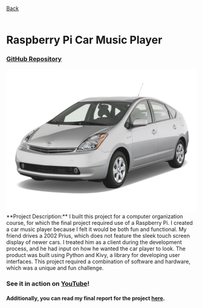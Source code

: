<div class="back">
 
<a href="https://sarafiskray.github.io/"> 
<div class="back">
<i style="font-size: 20px;" class="fa fa-chevron-left"></i> Back 
</div>
</a></div>

<br>

# Raspberry Pi Car Music Player
### <a href="https://github.com/sarafiskray/Pi-Car-Music-Player" target="_blank">GitHub Repository</a>

<img src="images/prius.jpg?raw=true" class="center-img">

<!--

<img src="images/piplayer.png?raw=true" width="100%" />
Raspberry Pi Car Player in use.  <a href="https://www.youtube.com/watch?v=ZqPi7cyNUVQ" target="_blank">Watch the full video on YouTube.</a>

-->

<br>
**Project Description:**
I built this project for a computer organization course, for which the final project required use of a Raspberry Pi.  I created a car music player because I felt it would be both fun and functional.  My friend drives a 2002 Prius, which does not feature the sleek touch screen display of newer cars.  I treated him as a client during the development process, and he had input on how he wanted the car player to look.  The product was built using Python and Kivy, a library for developing user interfaces.  This project required a combination of software and hardware, which was a unique and fun challenge.

### See it in action on <a href="https://www.youtube.com/watch?v=ZqPi7cyNUVQ" target="_blank">YouTube</a>!


#### Additionally, you can read my final report for the project <a href="/pdf/CS121_FinalReport.pdf" target="_blank">here</a>.

